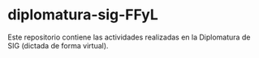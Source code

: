# diplomatura-sig-FFyL
Este repositorio contiene las actividades realizadas en la Diplomatura de SIG (dictada de forma virtual).
